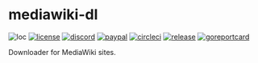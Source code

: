 # mediawiki-dl
![loc](https://sloc.xyz/github/nektro/mediawiki-dl)
[![license](https://img.shields.io/github/license/nektro/mediawiki-dl.svg)](https://github.com/nektro/mediawiki-dl/blob/master/LICENSE)
[![discord](https://img.shields.io/discord/551971034593755159.svg?logo=discord)](https://discord.gg/P6Y4zQC)
[![paypal](https://img.shields.io/badge/donate-paypal-009cdf?logo=paypal)](https://paypal.me/nektro)
[![circleci](https://circleci.com/gh/nektro/mediawiki-dl.svg?style=svg)](https://circleci.com/gh/nektro/mediawiki-dl)
[![release](https://img.shields.io/github/v/release/nektro/mediawiki-dl)](https://github.com/nektro/mediawiki-dl/releases/latest)
[![goreportcard](https://goreportcard.com/badge/github.com/nektro/mediawiki-dl)](https://goreportcard.com/report/github.com/nektro/mediawiki-dl)

Downloader for MediaWiki sites.
